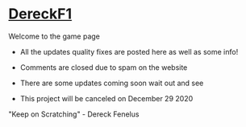 # <a data-pjax="#js-repo-pjax-container" class="" href="/DereckF1ST/DereckF1">DereckF1</a>

Welcome to the game page

+ All the updates quality fixes are posted here as well as some info!

+ Comments are closed due to spam on the website

+ There are some updates coming soon wait out and see

+ This project will be canceled on December 29 2020

 "Keep on Scratching" - Dereck Fenelus
